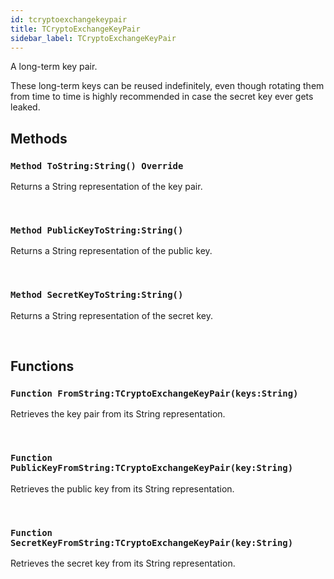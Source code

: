 ```yaml
---
id: tcryptoexchangekeypair
title: TCryptoExchangeKeyPair
sidebar_label: TCryptoExchangeKeyPair
---
```


A long-term key pair.


These long-term keys can be reused indefinitely, even though rotating them from time to time is highly recommended in case
the secret key ever gets leaked.


## Methods

### `Method ToString:String() Override`

Returns a String representation of the key pair.

<br/>

### `Method PublicKeyToString:String()`

Returns a String representation of the public key.

<br/>

### `Method SecretKeyToString:String()`

Returns a String representation of the secret key.

<br/>

## Functions

### `Function FromString:TCryptoExchangeKeyPair(keys:String)`

Retrieves the key pair from its String representation.

<br/>

### `Function PublicKeyFromString:TCryptoExchangeKeyPair(key:String)`

Retrieves the public key from its String representation.

<br/>

### `Function SecretKeyFromString:TCryptoExchangeKeyPair(key:String)`

Retrieves the secret key from its String representation.

<br/>

